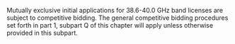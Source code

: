 Mutually exclusive initial applications for 38.6-40.0 GHz band licenses are subject to competitive bidding. The general competitive bidding procedures set forth in part 1, subpart Q of this chapter will apply unless otherwise provided in this subpart.

